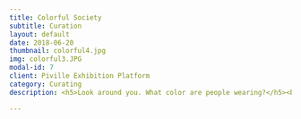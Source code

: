 ```yaml
---
title: Colorful Society
subtitle: Curation
layout: default
date: 2018-06-20
thumbnail: colorful4.jpg
img: colorful3.JPG
modal-id: 7
client: Piville Exhibition Platform
category: Curating
description: <h5>Look around you. What color are people wearing?</h5><br><p>One day, I looked around. Surprisingly, certainly realized people are wearing mono-tone clothes. I could hardly find a person who is wearing light-color t-shirts or pants like pink, green, light-blue, and so on. Everyone was wearing black, white, or grey. </p> <img src="img/portfolio/colorful1.jpg" class="img-responsive img-centered" alt=""> <p>At that moment, I drew fun picture in my mind. What if a most of the people around me dyed their hair in various colors? Won't it be extremely exciting if people wear colorful t-shirts and pants, dye hair in rainbow color, wear star-shape glasses, and wear pink contact-lenses? Why are there so little color around us ? </p> <img src="img/portfolio/colorful2.jpg" class="img-responsive img-centered" alt=""> <p>Having been curious about why there are few colors around society, I planned an exhibition that show colorfulness. So I gathered all colorful objects from people around me. Red trouser, blue socks, yellow t-shirts, green box... there were so many objects wearing colors. </p> <img src="img/portfolio/colorful5.jpg" class="img-responsive img-centered" alt=""> <img src="img/portfolio/colorful4.jpg" class="img-responsive img-centered" alt="">  <p> Also, I planned a special event that people who comes to see exhibition can put on colorful lipstick and kiss their color onto a paper. Visitors put green, yellow, blue, black, white lipstick on their lip and kissed on a paper. It was really fun to watch people's various-colored lips.</p>  

---
```

